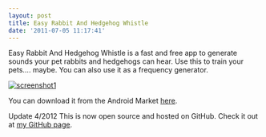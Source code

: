 ```yaml
---
layout: post
title: Easy Rabbit And Hedgehog Whistle
date: '2011-07-05 11:17:41'
---
```



Easy Rabbit And Hedgehog Whistle is a fast and free app to generate sounds your pet rabbits and hedgehogs can hear. Use this to train your pets…. maybe. You can also use it as a frequency generator.

[![](http://66.147.244.180/~hunterda/content/images/2011/07/screenshot151-180x300.png "screenshot1")](http://66.147.244.180/~hunterda/content/images/2011/07/screenshot151.png)

You can download it from the Android Market [here](https://market.android.com/details?id=com.hunterdavis.easyrabbitandhedgehogwhistle).

Update 4/2012 This is now open source and hosted on GitHub. Check it out at [my GitHub page](https://github.com/huntergdavis).


